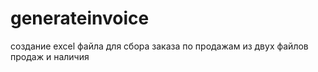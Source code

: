 # generateinvoice
создание excel файла для сбора заказа по продажам из двух файлов продаж и наличия
